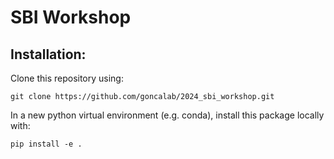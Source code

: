 # SBI Workshop


## Installation:
Clone this repository using:

```
git clone https://github.com/goncalab/2024_sbi_workshop.git
```

In a new python virtual environment (e.g. conda), install this package locally with:

```
pip install -e .
```